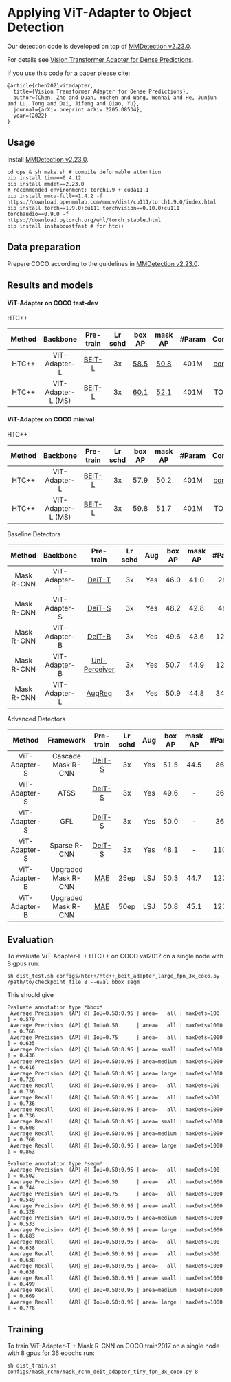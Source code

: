 # Applying ViT-Adapter to Object Detection

Our detection code is developed on top of [MMDetection v2.23.0](https://github.com/open-mmlab/mmdetection/tree/v2.23.0).

For details see [Vision Transformer Adapter for Dense Predictions](https://arxiv.org/abs/2205.08534).

If you use this code for a paper please cite:

```
@article{chen2021vitadapter,
  title={Vision Transformer Adapter for Dense Predictions},
  author={Chen, Zhe and Duan, Yuchen and Wang, Wenhai and He, Junjun and Lu, Tong and Dai, Jifeng and Qiao, Yu},
  journal={arXiv preprint arXiv:2205.08534},
  year={2022}
}
```

## Usage

Install [MMDetection v2.23.0](https://github.com/open-mmlab/mmdetection/tree/v2.23.0).

```
cd ops & sh make.sh # compile deformable attention
pip install timm==0.4.12
pip install mmdet==2.23.0
# recommended environment: torch1.9 + cuda11.1
pip install mmcv-full==1.4.2 -f https://download.openmmlab.com/mmcv/dist/cu111/torch1.9.0/index.html
pip install torch==1.9.0+cu111 torchvision==0.10.0+cu111 torchaudio==0.9.0 -f https://download.pytorch.org/whl/torch_stable.html
pip install instaboostfast # for htc++
```

## Data preparation

Prepare COCO according to the guidelines in [MMDetection v2.23.0](https://github.com/open-mmlab/mmdetection/blob/master/docs/en/1_exist_data_model.md).

## Results and models

#### ViT-Adapter on COCO test-dev

HTC++

| Method | Backbone           | Pre-train                                                                                                             | Lr schd | box AP                                                                                     | mask AP                                                                                    | #Param | Config                                                            | Download                                                                                                             |
|:------:|:------------------:|:---------------------------------------------------------------------------------------------------------------------:|:-------:|:------------------------------------------------------------------------------------------:|:------------------------------------------------------------------------------------------:|:------:|:-----------------------------------------------------------------:|:--------------------------------------------------------------------------------------------------------------------:|
| HTC++  | ViT-Adapter-L      | [BEiT-L](https://conversationhub.blob.core.windows.net/beit-share-public/beit/beit_large_patch16_224_pt22k_ft22k.pth) | 3x      | [58.5](https://drive.google.com/file/d/11zpPSvmuAn7aP5brxzHE8naObnOfFxby/view?usp=sharing) | [50.8](https://drive.google.com/file/d/1wIbtzfHfPqkvZaSivzcsh4HWu1oSiun6/view?usp=sharing) | 401M   | [config](./configs/htc++/htc++_beit_adapter_large_fpn_3x_coco.py) | [model](https://github.com/czczup/ViT-Adapter/releases/download/v0.1.0/htc++_beit_adapter_large_fpn_3x_coco.pth.tar) |
| HTC++  | ViT-Adapter-L (MS) | [BEiT-L](https://conversationhub.blob.core.windows.net/beit-share-public/beit/beit_large_patch16_224_pt22k_ft22k.pth) | 3x      | [60.1](https://drive.google.com/file/d/1i-qjgUK4CMwZcmu5pkndldwfVbdkw5sU/view?usp=sharing) | [52.1](https://drive.google.com/file/d/16mlEOPY7K-Xpx_CL650A-LWbVDm2vl4X/view?usp=sharing) | 401M   | TODO                                                              | -                                                                                                                    |

#### ViT-Adapter on COCO minival

HTC++

| Method | Backbone           | Pre-train                                                                                                             | Lr schd | box AP | mask AP | #Param | Config                                                            | Download                                                                                                             |
|:------:|:------------------:|:---------------------------------------------------------------------------------------------------------------------:|:-------:|:------:|:-------:|:------:|:-----------------------------------------------------------------:|:--------------------------------------------------------------------------------------------------------------------:|
| HTC++  | ViT-Adapter-L      | [BEiT-L](https://conversationhub.blob.core.windows.net/beit-share-public/beit/beit_large_patch16_224_pt22k_ft22k.pth) | 3x      | 57.9   | 50.2    | 401M   | [config](./configs/htc++/htc++_beit_adapter_large_fpn_3x_coco.py) | [model](https://github.com/czczup/ViT-Adapter/releases/download/v0.1.0/htc++_beit_adapter_large_fpn_3x_coco.pth.tar) |
| HTC++  | ViT-Adapter-L (MS) | [BEiT-L](https://conversationhub.blob.core.windows.net/beit-share-public/beit/beit_large_patch16_224_pt22k_ft22k.pth) | 3x      | 59.8   | 51.7    | 401M   | TODO                                                              | -                                                                                                                    |

Baseline Detectors

| Method     | Backbone      | Pre-train                                                                                                                                                                      | Lr schd | Aug | box AP | mask AP | #Param | Config                                                                           | Download                                                                                                                        |
|:----------:|:-------------:|:------------------------------------------------------------------------------------------------------------------------------------------------------------------------------:|:-------:|:---:|:------:|:-------:|:------:|:--------------------------------------------------------------------------------:|:-------------------------------------------------------------------------------------------------------------------------------:|
| Mask R-CNN | ViT-Adapter-T | [DeiT-T](https://dl.fbaipublicfiles.com/deit/deit_tiny_patch16_224-a1311bcf.pth)                                                                                               | 3x      | Yes | 46.0   | 41.0    | 28M    | [config](./configs/mask_rcnn/mask_rcnn_deit_adapter_tiny_fpn_3x_coco.py)         | [model](https://github.com/czczup/ViT-Adapter/releases/download/v0.1.2/mask_rcnn_deit_adapter_tiny_fpn_3x_coco.pth.tar)         |
| Mask R-CNN | ViT-Adapter-S | [DeiT-S](https://dl.fbaipublicfiles.com/deit/deit_small_patch16_224-cd65a155.pth)                                                                                              | 3x      | Yes | 48.2   | 42.8    | 48M    | [config](./configs/mask_rcnn/mask_rcnn_deit_adapter_small_fpn_3x_coco.py)        | [model](https://github.com/czczup/ViT-Adapter/releases/download/v0.1.2/mask_rcnn_deit_adapter_small_fpn_3x_coco.pth.tar)        |
| Mask R-CNN | ViT-Adapter-B | [DeiT-B](https://dl.fbaipublicfiles.com/deit/deit_base_patch16_224-b5f2ef4d.pth)                                                                                               | 3x      | Yes | 49.6   | 43.6    | 120M   | [config](./configs/mask_rcnn/mask_rcnn_deit_adapter_base_fpn_3x_coco.py)         | [model](https://github.com/czczup/ViT-Adapter/releases/download/v0.1.6/mask_rcnn_deit_adapter_base_fpn_3x_coco.pth.tar)         |
| Mask R-CNN | ViT-Adapter-B | [Uni-Perceiver](https://github.com/czczup/ViT-Adapter/releases/download/v0.1.1/uniperceiver_pretrain.pth)                                                                      | 3x      | Yes | 50.7   | 44.9    | 120M   | [config](./configs/mask_rcnn/mask_rcnn_uniperceiver_adapter_base_fpn_3x_coco.py) | [model](https://github.com/czczup/ViT-Adapter/releases/download/v0.1.1/mask_rcnn_uniperceiver_adapter_base_fpn_3x_coco.pth.tar) |
| Mask R-CNN | ViT-Adapter-L | [AugReg](https://github.com/czczup/ViT-Adapter/releases/download/v0.1.6/L_16-i21k-300ep-lr_0.001-aug_medium1-wd_0.1-do_0.1-sd_0.1--imagenet2012-steps_20k-lr_0.01-res_384.pth) | 3x      | Yes | 50.9   | 44.8    | 348M   | [config](./configs/mask_rcnn/mask_rcnn_augreg_adapter_large_fpn_3x_coco.py)      | [model](https://github.com/czczup/ViT-Adapter/releases/download/v0.1.2/mask_rcnn_augreg_adapter_large_fpn_3x_coco.pth.tar)      |

Advanced Detectors

| Method        | Framework           | Pre-train                                                                         | Lr schd | Aug | box AP | mask AP | #Param | Config                                                                                 | Download                                                                                                                         |
|:-------------:|:-------------------:|:---------------------------------------------------------------------------------:|:-------:|:---:|:------:|:-------:|:------:|:--------------------------------------------------------------------------------------:|:--------------------------------------------------------------------------------------------------------------------------------:|
| ViT-Adapter-S | Cascade Mask R-CNN  | [DeiT-S](https://dl.fbaipublicfiles.com/deit/deit_small_patch16_224-cd65a155.pth) | 3x      | Yes | 51.5   | 44.5    | 86M    | [config](./configs/cascade_rcnn/cascade_mask_rcnn_deit_adapter_small_fpn_3x_coco.py)   | [model](https://github.com/czczup/ViT-Adapter/releases/download/v0.1.3/cascade_mask_rcnn_deit_adapter_small_fpn_3x_coco.pth.tar) |
| ViT-Adapter-S | ATSS                | [DeiT-S](https://dl.fbaipublicfiles.com/deit/deit_small_patch16_224-cd65a155.pth) | 3x      | Yes | 49.6   | -       | 36M    | [config](./configs/atss/atss_deit_adapter_small_fpn_3x_coco.py)                        | [model](https://github.com/czczup/ViT-Adapter/releases/download/v0.1.5/atss_deit_adapter_small_fpn_3x_coco.pth.tar)              |
| ViT-Adapter-S | GFL                 | [DeiT-S](https://dl.fbaipublicfiles.com/deit/deit_small_patch16_224-cd65a155.pth) | 3x      | Yes | 50.0   | -       | 36M    | [config](./configs/gfl/gfl_deit_adapter_small_fpn_3x_coco.py)                          | [model](https://github.com/czczup/ViT-Adapter/releases/download/v0.1.6/gfl_deit_adapter_small_fpn_3x_coco.pth.tar)               |
| ViT-Adapter-S | Sparse R-CNN        | [DeiT-S](https://dl.fbaipublicfiles.com/deit/deit_small_patch16_224-cd65a155.pth) | 3x      | Yes | 48.1   | -       | 110M   | [config](./configs/sparse_rcnn/sparse_rcnn_deit_adapter_small_fpn_3x_coco.py)          | [model](https://github.com/czczup/ViT-Adapter/releases/download/v0.1.6/sparse_rcnn_deit_adapter_small_fpn_3x_coco.pth.tar)       |
| ViT-Adapter-B | Upgraded Mask R-CNN | [MAE](https://dl.fbaipublicfiles.com/mae/pretrain/mae_pretrain_vit_base.pth)      | 25ep    | LSJ | 50.3   | 44.7    | 122M   | [config](./configs/upgraded_mask_rcnn/mask_rcnn_mae_adapter_base_lsj_fpn_25ep_coco.py) | [model](https://github.com/czczup/ViT-Adapter/releases/download/v0.1.4/mask_rcnn_mae_adapter_base_lsj_fpn_25ep_coco.pth.tar)     |
| ViT-Adapter-B | Upgraded Mask R-CNN | [MAE](https://dl.fbaipublicfiles.com/mae/pretrain/mae_pretrain_vit_base.pth)      | 50ep    | LSJ | 50.8   | 45.1    | 122M   | [config](./configs/upgraded_mask_rcnn/mask_rcnn_mae_adapter_base_lsj_fpn_50ep_coco.py) | [model](https://github.com/czczup/ViT-Adapter/releases/download/v0.1.4/mask_rcnn_mae_adapter_base_lsj_fpn_50ep_coco.pth.tar)     |

## Evaluation

To evaluate ViT-Adapter-L + HTC++ on COCO val2017 on a single node with 8 gpus run:

```
sh dist_test.sh configs/htc++/htc++_beit_adapter_large_fpn_3x_coco.py /path/to/checkpoint_file 8 --eval bbox segm
```

This should give

```
Evaluate annotation type *bbox*
 Average Precision  (AP) @[ IoU=0.50:0.95 | area=   all | maxDets=100 ] = 0.579
 Average Precision  (AP) @[ IoU=0.50      | area=   all | maxDets=1000 ] = 0.766
 Average Precision  (AP) @[ IoU=0.75      | area=   all | maxDets=1000 ] = 0.635
 Average Precision  (AP) @[ IoU=0.50:0.95 | area= small | maxDets=1000 ] = 0.436
 Average Precision  (AP) @[ IoU=0.50:0.95 | area=medium | maxDets=1000 ] = 0.616
 Average Precision  (AP) @[ IoU=0.50:0.95 | area= large | maxDets=1000 ] = 0.726
 Average Recall     (AR) @[ IoU=0.50:0.95 | area=   all | maxDets=100 ] = 0.736
 Average Recall     (AR) @[ IoU=0.50:0.95 | area=   all | maxDets=300 ] = 0.736
 Average Recall     (AR) @[ IoU=0.50:0.95 | area=   all | maxDets=1000 ] = 0.736
 Average Recall     (AR) @[ IoU=0.50:0.95 | area= small | maxDets=1000 ] = 0.608
 Average Recall     (AR) @[ IoU=0.50:0.95 | area=medium | maxDets=1000 ] = 0.768
 Average Recall     (AR) @[ IoU=0.50:0.95 | area= large | maxDets=1000 ] = 0.863

Evaluate annotation type *segm*
 Average Precision  (AP) @[ IoU=0.50:0.95 | area=   all | maxDets=100 ] = 0.502
 Average Precision  (AP) @[ IoU=0.50      | area=   all | maxDets=1000 ] = 0.744
 Average Precision  (AP) @[ IoU=0.75      | area=   all | maxDets=1000 ] = 0.549
 Average Precision  (AP) @[ IoU=0.50:0.95 | area= small | maxDets=1000 ] = 0.328
 Average Precision  (AP) @[ IoU=0.50:0.95 | area=medium | maxDets=1000 ] = 0.533
 Average Precision  (AP) @[ IoU=0.50:0.95 | area= large | maxDets=1000 ] = 0.683
 Average Recall     (AR) @[ IoU=0.50:0.95 | area=   all | maxDets=100 ] = 0.638
 Average Recall     (AR) @[ IoU=0.50:0.95 | area=   all | maxDets=300 ] = 0.638
 Average Recall     (AR) @[ IoU=0.50:0.95 | area=   all | maxDets=1000 ] = 0.638
 Average Recall     (AR) @[ IoU=0.50:0.95 | area= small | maxDets=1000 ] = 0.499
 Average Recall     (AR) @[ IoU=0.50:0.95 | area=medium | maxDets=1000 ] = 0.669
 Average Recall     (AR) @[ IoU=0.50:0.95 | area= large | maxDets=1000 ] = 0.776
```

## Training

To train ViT-Adapter-T + Mask R-CNN on COCO train2017 on a single node with 8 gpus for 36 epochs run:

```
sh dist_train.sh configs/mask_rcnn/mask_rcnn_deit_adapter_tiny_fpn_3x_coco.py 8
```
